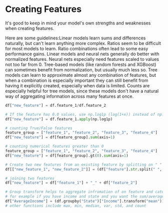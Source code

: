 # Creating Features
It's good to keep in mind your model's own strengths and weaknesses when creating features.

Here are some guidelines:Linear models learn sums and differences naturally, but can't learn anything more complex.
Ratios seem to be difficult for most models to learn. Ratio combinations often lead to some easy performance gains.
Linear models and neural nets generally do better with normalized features. Neural nets especially need features scaled to values not too far from 0. Tree-based models (like random forests and XGBoost) can sometimes benefit from normalization, but usually much less so.
Tree models can learn to approximate almost any combination of features, but when a combination is especially important they can still benefit from having it explicitly created, especially when data is limited.
Counts are especially helpful for tree models, since these models don't have a natural way of aggregating information across many features at once.

````Python
df["new_feature"] = df.feature_1/df.feature_2

# If the feature has 0.0 values, use np.log1p (log(1+x)) instead of np.log
df["new_feature"] = df.feature_1.apply(np.log1p)

# counting True/False features
feature_group = ["feature_1", "feature_2", "feature_3", "feature_4"]
df["new_feature"] = df[feature_group].sum(axis=1)

# counting numerical features greater than 0
feature_group = ["feature_1", "feature_2", "feature_3", "feature_4"]
df["new_feature"] = df[feature_group].gt(0).sum(axis=1)

# Create two new features from an existing feature by splitting on " " and expanding the result into separate columns
df[["new_feature_1", "new_feature_2"]] = (df["feature"].str.split(" ", expand=True))

# joining two features
df["new_feature"] = df["feature_1"] + "_" + df["feature_2"]

# Group transform helps to aggregate infromation of on feature and categorize it according to the second feature
# for example if you have income and state and you want the sum/average of the the total income per state
df["AverageIncome"] = (df.groupby("State")["Income"].transform("mean"))
# other functions include max, min, median, var, std, and count
````
